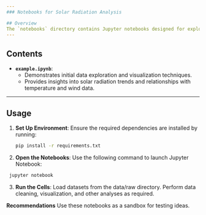 ```yaml
---
### Notebooks for Solar Radiation Analysis

## Overview
The `notebooks` directory contains Jupyter notebooks designed for exploratory data analysis (EDA), model prototyping, and testing ideas before integration into the main application.
---
```


## Contents

- **`example.ipynb`**:
  - Demonstrates initial data exploration and visualization techniques.
  - Provides insights into solar radiation trends and relationships with temperature and wind data.

---

## Usage

1. **Set Up Environment**:
   Ensure the required dependencies are installed by running:

   ```bash
   pip install -r requirements.txt

   ```

2. **Open the Notebooks**:
   Use the following command to launch Jupyter Notebook:

```bash
 jupyter notebook
```

3. **Run the Cells**:
   Load datasets from the data/raw directory.
   Perform data cleaning, visualization, and other analyses as required.

**Recommendations**
Use these notebooks as a sandbox for testing ideas.
